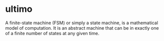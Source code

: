 # ultimo
A finite-state machine (FSM) or simply a state machine, is a mathematical model of computation. It is an abstract machine that can be in exactly one of a finite number of states at any given time.
